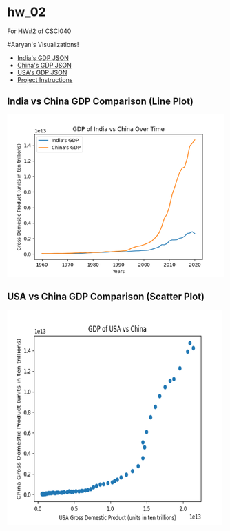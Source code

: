 # hw_02
For HW#2 of CSCI040

#Aaryan's Visualizations!
* [India's GDP JSON]()
* [China's GDP JSON]()
* [USA's GDP JSON]()
* [Project Instructions](https://github.com/mikeizbicki/cmc-csci040/tree/2021fall/hw_02)

## India vs China GDP Comparison (Line Plot)
<img src="india_china_gdp_comparison.png" 
alt="india_china_gdp_comparison"/>

## USA vs China GDP Comparison (Scatter Plot)
<img src="usa_china_gdp_comparison.png" 
alt="usa_china_gdp_comparison" width="500" height="500" />


